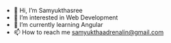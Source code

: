 - 👋 Hi, I’m Samyukthasree
- 👀 I’m interested in Web Development
- 🌱 I’m currently learning Angular
- 📫 How to reach me samyukthaadrenalin@gmail.com

<!---
Samyukthaadrenalin/Samyukthaadrenalin is a ✨ special ✨ repository because its `README.md` (this file) appears on your GitHub profile.
You can click the Preview link to take a look at your changes.
--->
